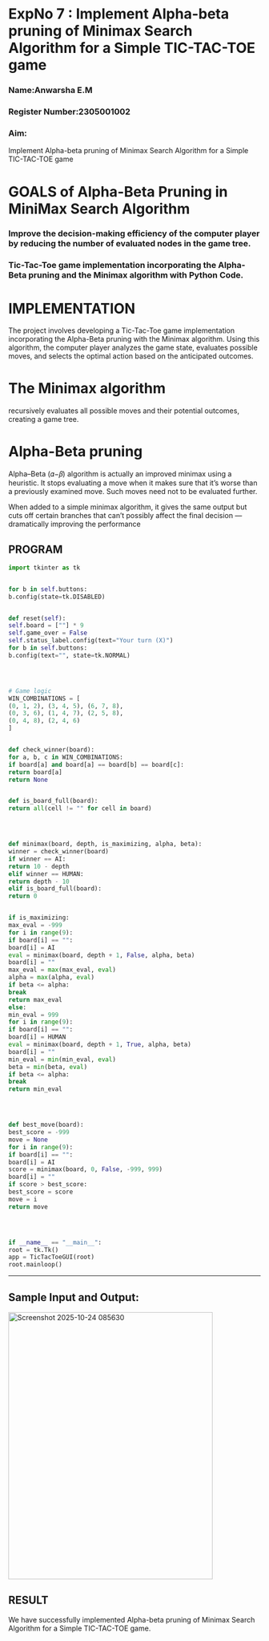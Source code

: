 <h1>ExpNo 7 : Implement Alpha-beta pruning of Minimax Search Algorithm for a Simple TIC-TAC-TOE game</h1> 
<h3>Name:Anwarsha E.M     </h3>
<h3>Register Number:2305001002          </h3>
<H3>Aim:</H3>
<p>
Implement Alpha-beta pruning of Minimax Search Algorithm for a Simple TIC-TAC-TOE game
</p>
<h1>GOALS of Alpha-Beta Pruning in MiniMax Search Algorithm</h1>

<h3>Improve the decision-making efficiency of the computer player by reducing the number of evaluated nodes in the game tree.</h3>
<h3>Tic-Tac-Toe game implementation incorporating the Alpha-Beta pruning and the Minimax algorithm with Python Code.</h3>
<h1>IMPLEMENTATION</h1>

The project involves developing a Tic-Tac-Toe game implementation incorporating the Alpha-Beta pruning with the Minimax algorithm. Using this algorithm, the computer player analyzes the game state, evaluates possible moves, and selects the optimal action based on the anticipated outcomes.

<h1>The Minimax algorithm</h1>

recursively evaluates all possible moves and their potential outcomes, creating a game tree.

<h1>Alpha-Beta pruning</h1>

Alpha–Beta (𝛼−𝛽) algorithm is actually an improved minimax using a heuristic. It stops evaluating a move when it makes sure that it’s worse than a previously examined move. Such moves need not to be evaluated further.

When added to a simple minimax algorithm, it gives the same output but cuts off certain branches that can’t possibly affect the final decision — dramatically improving the performance

## PROGRAM
```python
import tkinter as tk


for b in self.buttons:
b.config(state=tk.DISABLED)


def reset(self):
self.board = [""] * 9
self.game_over = False
self.status_label.config(text="Your turn (X)")
for b in self.buttons:
b.config(text="", state=tk.NORMAL)




# Game logic
WIN_COMBINATIONS = [
(0, 1, 2), (3, 4, 5), (6, 7, 8),
(0, 3, 6), (1, 4, 7), (2, 5, 8),
(0, 4, 8), (2, 4, 6)
]


def check_winner(board):
for a, b, c in WIN_COMBINATIONS:
if board[a] and board[a] == board[b] == board[c]:
return board[a]
return None


def is_board_full(board):
return all(cell != "" for cell in board)




def minimax(board, depth, is_maximizing, alpha, beta):
winner = check_winner(board)
if winner == AI:
return 10 - depth
elif winner == HUMAN:
return depth - 10
elif is_board_full(board):
return 0


if is_maximizing:
max_eval = -999
for i in range(9):
if board[i] == "":
board[i] = AI
eval = minimax(board, depth + 1, False, alpha, beta)
board[i] = ""
max_eval = max(max_eval, eval)
alpha = max(alpha, eval)
if beta <= alpha:
break
return max_eval
else:
min_eval = 999
for i in range(9):
if board[i] == "":
board[i] = HUMAN
eval = minimax(board, depth + 1, True, alpha, beta)
board[i] = ""
min_eval = min(min_eval, eval)
beta = min(beta, eval)
if beta <= alpha:
break
return min_eval




def best_move(board):
best_score = -999
move = None
for i in range(9):
if board[i] == "":
board[i] = AI
score = minimax(board, 0, False, -999, 999)
board[i] = ""
if score > best_score:
best_score = score
move = i
return move




if __name__ == "__main__":
root = tk.Tk()
app = TicTacToeGUI(root)
root.mainloop()
```
<hr>
<h2>Sample Input and Output:</h2>


<img width="408" height="533" alt="Screenshot 2025-10-24 085630" src="https://github.com/user-attachments/assets/007f6dbe-0b1a-4d76-9c89-711b4c03216d" />


## RESULT
We have successfully implemented Alpha-beta pruning of Minimax Search Algorithm for a Simple TIC-TAC-TOE game.
